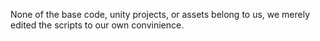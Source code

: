 None of the base code, unity projects, or assets belong to us, we merely edited the scripts to our own convinience.
